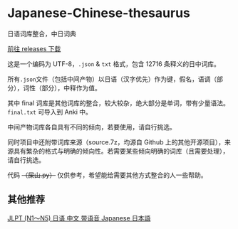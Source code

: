 # Japanese-Chinese-thesaurus
日语词库整合，中日词典

[前往 releases 下载](https://github.com/lxl66566/Japanese-Chinese-thesaurus/releases/latest)

这是一个编码为 UTF-8，`.json` & `txt` 格式，包含 12716 条释义的日中词库。

所有`.json`文件（包括中间产物）以日语（汉字优先）作为键，假名，语调（部分），词性（部分），中释作为值。

其中 final 词库是其他词库的整合，较大较杂，绝大部分是单词，带有少量语法。`final.txt` 可导入到 Anki 中。

中间产物词库各自具有不同的倾向，若要使用，请自行挑选。

同时项目中还附带词库来源（source.7z，均源自 Github 上的其他开源项目），来源具有繁杂的格式与明确的倾向性。若需要某些倾向明确的词库（且需要处理），请自行挑选。

代码 ~~（屎山.py）~~ 仅供参考，希望能给需要其他方式整合的人一些帮助。
## 其他推荐
[JLPT (N1～N5) 日语 中文 带语音 Japanese 日本語](https://ankiweb.net/shared/info/34073638)
